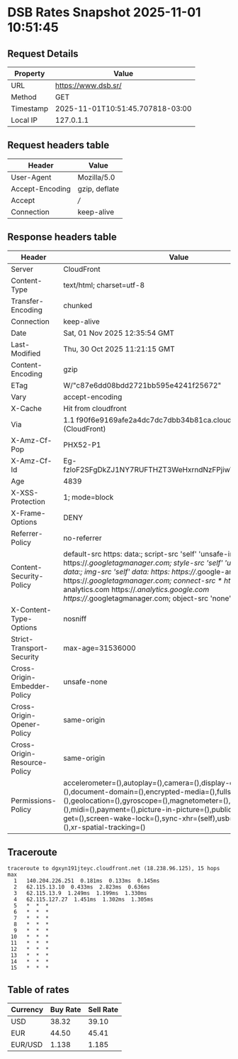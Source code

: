 # DSB Rates Snapshot 2025-11-01 10:51:45
## Request Details

| Property | Value |
|----------|-------|
| URL | https://www.dsb.sr/ |
| Method | GET |
| Timestamp | 2025-11-01T10:51:45.707818-03:00 |
| Local IP | 127.0.1.1 |
    
## Request headers table

| Header | Value |
|--------|-------|
| User-Agent | Mozilla/5.0 |
| Accept-Encoding | gzip, deflate |
| Accept | */* |
| Connection | keep-alive |

    
## Response headers table
| Header | Value |
|--------|-------|
| Server | CloudFront |
| Content-Type | text/html; charset=utf-8 |
| Transfer-Encoding | chunked |
| Connection | keep-alive |
| Date | Sat, 01 Nov 2025 12:35:54 GMT |
| Last-Modified | Thu, 30 Oct 2025 11:21:15 GMT |
| Content-Encoding | gzip |
| ETag | W/"c87e6dd08bdd2721bb595e4241f25672" |
| Vary | accept-encoding |
| X-Cache | Hit from cloudfront |
| Via | 1.1 f90f6e9169afe2a4dc7dc7dbb34b81ca.cloudfront.net (CloudFront) |
| X-Amz-Cf-Pop | PHX52-P1 |
| X-Amz-Cf-Id | Eg-fzloF2SFgDkZJ1NY7RUFTHZT3WeHxrndNzFPjiwW0NoZ1WfAsrA== |
| Age | 4839 |
| X-XSS-Protection | 1; mode=block |
| X-Frame-Options | DENY |
| Referrer-Policy | no-referrer |
| Content-Security-Policy | default-src https: data:; script-src 'self' 'unsafe-inline' https://*.googletagmanager.com; style-src 'self' 'unsafe-inline' data:; img-src 'self' data: https: https://*.google-analytics.com https://*.googletagmanager.com; connect-src * https://*.google-analytics.com https://*.analytics.google.com https://*.googletagmanager.com; object-src 'none' |
| X-Content-Type-Options | nosniff |
| Strict-Transport-Security | max-age=31536000 |
| Cross-Origin-Embedder-Policy | unsafe-none |
| Cross-Origin-Opener-Policy | same-origin |
| Cross-Origin-Resource-Policy | same-origin |
| Permissions-Policy | accelerometer=(),autoplay=(),camera=(),display-capture=(),document-domain=(),encrypted-media=(),fullscreen=(),geolocation=(),gyroscope=(),magnetometer=(),microphone=(),midi=(),payment=(),picture-in-picture=(),publickey-credentials-get=(),screen-wake-lock=(),sync-xhr=(self),usb=(),web-share=(),xr-spatial-tracking=() |

## Traceroute 

```
traceroute to dgxyn191jteyc.cloudfront.net (18.238.96.125), 15 hops max
  1   140.204.226.251  0.181ms  0.133ms  0.145ms 
  2   62.115.13.10  0.433ms  2.823ms  0.636ms 
  3   62.115.13.9  1.249ms  1.199ms  1.330ms 
  4   62.115.127.27  1.451ms  1.302ms  1.305ms 
  5   *  *  * 
  6   *  *  * 
  7   *  *  * 
  8   *  *  * 
  9   *  *  * 
 10   *  *  * 
 11   *  *  * 
 12   *  *  * 
 13   *  *  * 
 14   *  *  * 
 15   *  *  * 

```


## Table of rates

| Currency | Buy Rate | Sell Rate |
|----------|----------|-----------|
| USD | 38.32 | 39.10 |
| EUR | 44.50 | 45.41 |
| EUR/USD | 1.138 | 1.185 |
